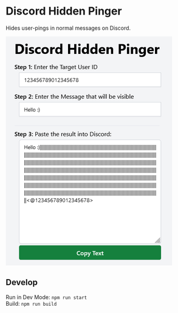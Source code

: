 # Discord Hidden Pinger
Hides user-pings in normal messages on Discord.

![Screenshot of the App](./docs/assets/app_screenshot.png)

## Develop
Run in Dev Mode: `npm run start`  
Build: `npm run build`